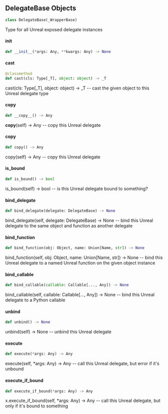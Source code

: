 ## DelegateBase Objects

```python
class DelegateBase(_WrapperBase)
```

Type for all Unreal exposed delegate instances

<a id="unreal.DelegateBase.__init__"></a>

#### __init__

```python
def __init__(*args: Any, **kwargs: Any) -> None
```

<a id="unreal.DelegateBase.cast"></a>

#### cast

```python
@classmethod
def cast(cls: Type[_T], object: object) -> _T
```

cast(cls: Type[_T], object: object) -> _T -- cast the given object to this Unreal delegate type

<a id="unreal.DelegateBase.__copy__"></a>

#### __copy__

```python
def __copy__() -> Any
```

__copy__(self) -> Any -- copy this Unreal delegate

<a id="unreal.DelegateBase.copy"></a>

#### copy

```python
def copy() -> Any
```

copy(self) -> Any -- copy this Unreal delegate

<a id="unreal.DelegateBase.is_bound"></a>

#### is_bound

```python
def is_bound() -> bool
```

is_bound(self) -> bool -- is this Unreal delegate bound to something?

<a id="unreal.DelegateBase.bind_delegate"></a>

#### bind_delegate

```python
def bind_delegate(delegate: DelegateBase) -> None
```

bind_delegate(self, delegate: DelegateBase) -> None -- bind this Unreal delegate to the same object and function as another delegate

<a id="unreal.DelegateBase.bind_function"></a>

#### bind_function

```python
def bind_function(obj: Object, name: Union[Name, str]) -> None
```

bind_function(self, obj: Object, name: Union[Name, str]) -> None -- bind this Unreal delegate to a named Unreal function on the given object instance

<a id="unreal.DelegateBase.bind_callable"></a>

#### bind_callable

```python
def bind_callable(callable: Callable[..., Any]) -> None
```

bind_callable(self, callable: Callable[..., Any]) -> None -- bind this Unreal delegate to a Python callable

<a id="unreal.DelegateBase.unbind"></a>

#### unbind

```python
def unbind() -> None
```

unbind(self) -> None -- unbind this Unreal delegate

<a id="unreal.DelegateBase.execute"></a>

#### execute

```python
def execute(*args: Any) -> Any
```

execute(self, *args: Any) -> Any -- call this Unreal delegate, but error if it's unbound

<a id="unreal.DelegateBase.execute_if_bound"></a>

#### execute_if_bound

```python
def execute_if_bound(*args: Any) -> Any
```

x.execute_if_bound(self, *args: Any) -> Any -- call this Unreal delegate, but only if it's bound to something

<a id="unreal.MulticastDelegateBase"></a>